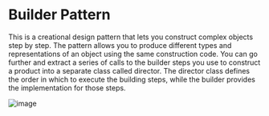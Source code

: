 # Builder Pattern

This is a creational design pattern that lets you construct complex objects step by step. The pattern allows you to produce different types and representations of an object using the same construction code. You can go further and extract a series of calls to the builder steps you use to construct a product into a separate class called director. The director class defines the order in which to execute the building steps, while the builder provides the implementation for those steps.

![image](https://user-images.githubusercontent.com/61289714/203090952-32df2fb8-f695-4601-9217-d886fefc558e.png)
